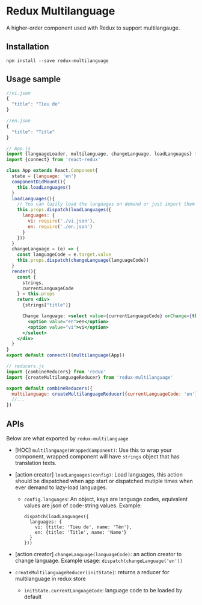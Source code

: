 # Redux Multilanguage
A higher-order component used with Redux to support multilangauge.

## Installation
```
npm install --save redux-multilanguage
```

## Usage sample
```jsx
//vi.json
{
  "title": "Tieu de"
}

//en.json
{
  "title": "Title"
}

// App.js
import {languageLoader, multilanguage, changeLanguage, loadLanguages} from 'redux-multilanguage'
import {connect} from 'react-redux'

class App extends React.Component{
  state = {language: 'en'}
  componentDidMount(){
    this.loadLanguages()
  }
  loadLanguages(){
    // You can lazily load the languages on demand or just import them directly
    this.props.dispatch(loadLanguages({
      languages: {
        vi: require('./vi.json'),
        en: require('./en.json')
      }
    }))
  }
  changeLanguage = (e) => {
    const languageCode = e.target.value
    this.props.dispatch(changeLanguage(languageCode))
  }
  render(){
    const {
      strings,
      currentLanguageCode
    } = this.props
    return <div>
      {strings["title"]}

      Change language: <select value={currentLanguageCode} onChange={this.changeLanguage}>
        <option value="en">en</option>
        <option value="vi">vi</option>
      </select>
    </div>
  }
}
export default connect()(multilanguage(App))

// reducers.js
import {combineReducers} from 'redux'
import {createMultilanguageReducer} from 'redux-multilanguage'

export default combineReducers({
  multilanguage: createMultilanguageReducer({currentLanguageCode: 'en'}),
  //...
})
```

## APIs
Below are what exported by `redux-multilanguage`
* [HOC] `multilanguage(WrappedComponent)`: Use this to wrap your component, wrapped component will have `strings` object that has translation texts.
* [action creator] `loadLanguages(config)`: Load languages, this action should be dispatched when app start or dispatched mutiple times when ever demand to lazy-load languages.
  * `config.languages`: An object, keys are language codes, equivalent values are json of code-string values. Example:

    ```
    dispatch(loadLanguages({
      languages: {
        vi: {title: 'Tieu de', name: 'Tên'},
        en: {title: 'Title', name: 'Name'}
      }
    }))
    ```

* [action creator] `changeLanguage(languageCode)`: an action creator to change language. 
Example usage: `dispatch(changeLanguage('en'))` 
* `createMultilanguageReducer(initState)`: returns a reducer for multilanguage in redux store
  * `initState.currentLanguageCode`: language code to be loaded by default
